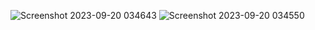 ![Screenshot 2023-09-20 034643](https://github.com/AyushKhamar/Frontend-Assignment/assets/74979803/2cc3037e-2c44-48ca-a2d7-cf58299752cb)
![Screenshot 2023-09-20 034550](https://github.com/AyushKhamar/Frontend-Assignment/assets/74979803/78640bb3-7fac-4623-b9d7-2bad3089e09f)
